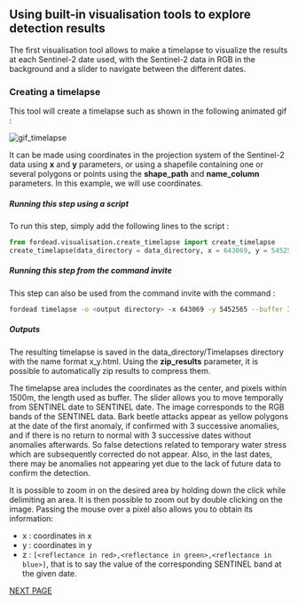 ## Using built-in visualisation tools to explore detection results

The first visualisation tool allows to make a timelapse to visualize the results at each Sentinel-2 date used, with the Sentinel-2 data in RGB in the background and a slider to navigate between the different dates. 

### Creating a timelapse

This tool will create a timelapse such as shown in the following animated gif :

![gif_timelapse](Figures/gif_timelapse.gif "gif_timelapse")

It can be made using coordinates in the projection system of the Sentinel-2 data using **x** and **y** parameters, or using a shapefile containing one or several polygons or points using the **shape_path** and **name_column** parameters. In this example, we will use coordinates.

##### Running this step using a script

To run this step, simply add the following lines to the script :
```python
from fordead.visualisation.create_timelapse import create_timelapse
create_timelapse(data_directory = data_directory, x = 643069, y = 5452565, buffer = 1500)
```
##### Running this step from the command invite

This step can also be used from the command invite with the command :
```bash
fordead timelapse -o <output directory> -x 643069 -y 5452565 --buffer 1500
```

##### Outputs

The resulting timelapse is saved in the data_directory/Timelapses directory with the name format x_y.html. Using the **zip_results** parameter, it is possible to automatically zip results to compress them. 

The timelapse area includes the coordinates as the center, and pixels within 1500m, the length used as buffer. 
The slider allows you to move temporally from SENTINEL date to SENTINEL date.
The image corresponds to the RGB bands of the SENTINEL data.
Bark beetle attacks appear as yellow polygons at the date of the first anomaly, if confirmed with 3 successive anomalies, and if there is no return to normal with 3 successive dates without anomalies afterwards. So false detections related to temporary water stress which are subsequently corrected do not appear. Also, in the last dates, there may be anomalies not appearing yet due to the lack of future data to confirm the detection.

It is possible to zoom in on the desired area by holding down the click while delimiting an area. It is then possible to zoom out by double clicking on the image. Passing the mouse over a pixel also allows you to obtain its information:

- x : coordinates in x
- y : coordinates in y
- z : `[<reflectance in red>,<reflectance in green>,<reflectance in blue>]`, that is to say the value of the corresponding SENTINEL band at the given date.


[NEXT PAGE](https://fordead.gitlab.io/fordead_package/docs/Tutorial/08_create_graphs)